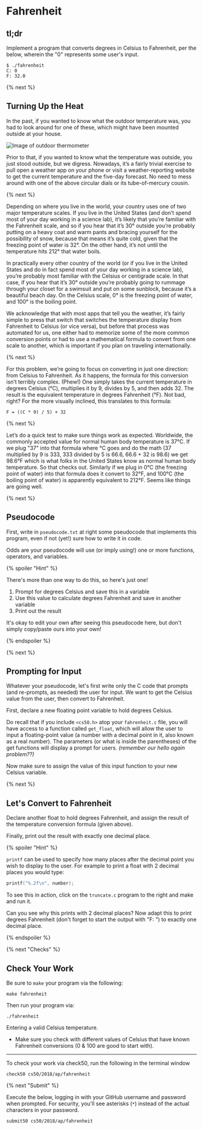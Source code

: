 # Fahrenheit

## tl;dr

Implement a program that converts degrees in Celsius to Fahrenheit, per the below, wherein the "0" represents some user's input.

```
$ ./fahrenheit
C: 0
F: 32.0
```

{% next %}

## Turning Up the Heat

In the past, if you wanted to know what the outdoor temperature was, you had to look around for one of these, which might have been mounted outside at your house.

![Image of outdoor thermometer](https://images-na.ssl-images-amazon.com/images/I/71qi9k9byRL._SL1500_.jpg)

Prior to that, if you wanted to know what the temperature was outside, you just stood outside, but we digress. Nowadays, it’s a fairly trivial exercise to pull open a weather app on your phone or visit a weather-reporting website to get the current temperature and the five-day forecast. No need to mess around with one of the above circular dials or its tube-of-mercury cousin.

{% next %}

Depending on where you live in the world, your country uses one of two major temperature scales. If you live in the United States (and don’t spend most of your day working in a science lab), it’s likely that you’re familiar with the Fahrenheit scale, and so if you hear that it’s 30° outside you’re probably putting on a heavy coat and warm pants and bracing yourself for the possibility of snow, because that means it’s quite cold, given that the freezing point of water is 32°. On the other hand, it’s not until the temperature hits 212° that water boils.

In practically every other country of the world (or if you live in the United States and do in fact spend most of your day working in a science lab), you’re probably most familiar with the Celsius or centigrade scale. In that case, if you hear that it’s 30° outside you’re probably going to rummage through your closet for a swimsuit and put on some sunblock, because it’s a beautiful beach day. On the Celsius scale, 0° is the freezing point of water, and 100° is the boiling point.

We acknowledge that with most apps that tell you the weather, it’s fairly simple to press that switch that switches the temperature display from Fahrenheit to Celsius (or vice versa), but before that process was automated for us, one either had to memorize some of the more common conversion points or had to use a mathematical formula to convert from one scale to another, which is important if you plan on traveling internationally.

{% next %}

For this problem, we’re going to focus on converting in just one direction: from Celsius to Fahrenheit. As it happens, the formula for this conversion isn’t terribly complex. (Phew!) One simply takes the current temperature in degrees Celsius (°C), multiplies it by 9, divides by 5, and then adds 32. The result is the equivalent temperature in degrees Fahrenheit (°F). Not bad, right? For the more visually inclined, this translates to this formula:

```
F = ((C * 9) / 5) + 32
```

{% next %}

Let’s do a quick test to make sure things work as expected. Worldwide, the commonly accepted value for normal human body temperature is 37°C. If we plug "37" into that formula where °C goes and do the math (37 multiplied by 9 is 333, 333 divided by 5 is 66.6, 66.6 + 32 is 98.6) we get 98.6°F which is what folks in the United States know as normal human body temperature. So that checks out. Similarly if we plug in 0°C (the freezing point of water) into that formula does it convert to 32°F, and 100°C (the boiling point of water) is apparently equivalent to 212°F. Seems like things are going well.

{% next %}

## Pseudocode

First, write in `pseudocode.txt` at right some pseudocode that implements this program, even if not (yet!) sure how to write it in code.

Odds are your pseudocode will use (or imply using!) one or more functions, operators, and variables.

{% spoiler "Hint" %}

There's more than one way to do this, so here's just one!

1. Prompt for degrees Celsius and save this in a variable
2. Use this value to calculate degrees Fahrenheit and save in another variable
3. Print out the result

It's okay to edit your own after seeing this pseudocode here, but don't simply copy/paste ours into your own!

{% endspoiler %}

{% next %}

## Prompting for Input

Whatever your pseudocode, let's first write only the C code that prompts (and re-prompts, as needed) the user for input. We want to get the Celsius value from the user, then convert to Fahrenheit.

First, declare a new floating point variable to hold degrees Celsius.

Do recall that if you include `<cs50.h>` atop your `fahrenheit.c` file, you will have access to a function called `get_float`, which will allow the user to input a floating-point value (a number with a decimal point in it, also known as a real number). The parameters (or what is inside the parentheses) of the get functions will display a prompt for users. *(remember our hello again problem??)*

Now make sure to assign the value of this input function to your new Celsius variable.

{% next %}

## Let's Convert to Fahrenheit

Declare another float to hold degrees Fahrenheit, and assign the result of the temperature conversion formula (given above).

Finally, print out the result with exactly one decimal place.

{% spoiler "Hint" %}

`printf` can be used to specify how many places after the decimal point you wish to display to the user. For example to print a float with 2 decimal places you would type:

```c
printf("%.2f\n", number);
```

To see this in action, click on the `truncate.c` program to the right and make and run it.

Can you see why this prints with 2 decimal places? Now adapt this to print degrees Fahrenheit (don't forget to start the output with "F: ") to exactly one decimal place.

{% endspoiler %}

{% next "Checks" %}

## Check Your Work

Be sure to `make` your program via the following:

```
make fahrenheit
```

Then run your program via:

```
./fahrenheit
```

Entering a valid Celsius temperature.

- Make sure you check with different values of Celsius that have known Fahrenheit conversions (0 & 100 are good to start with).

---

To check your work via check50, run the following in the terminal window

```
check50 cs50/2018/ap/fahrenheit
```

{% next "Submit" %}

Execute the below, logging in with your GitHub username and password when prompted. For security, you'll see asterisks (`*`) instead of the actual characters in your password.

```
submit50 cs50/2018/ap/fahrenheit
```
